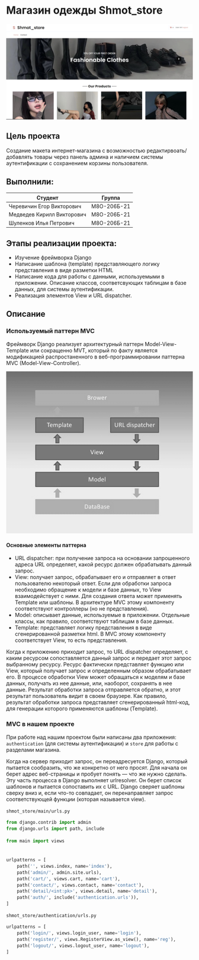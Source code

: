 Магазин одежды Shmot_store
============
![Заглавная страница сайта](https://github.com/LAshinCHE/shmot_store/blob/main/index.png)

Цель проекта
-------------
Создание макета интернет-магазина с возможностью редактирвоать/добавлять товары через панель админа и наличием системы аутентификации с сохранением корзины пользователя.

Выполнили:
-------------
| Студент                     | Группа             |
| --------------------------- |:------------------:| 
| Черевичин Егор Викторович   | М8О-206Б-21        | 
| Медведев Кирилл Викторович  |  М8О-206Б-21       | 
| Шуленков Илья Петрович      |  М8О-206Б-21       |   

Этапы реализации проекта:
-------------------------

- Изучение фреймворка Django
- Написание шаблона (template) представляющего логику представления в виде разметки HTML
- Написание кода для работы с данными, используемыми в приложении. Описание классов, соответсвующих таблицам в базе данных, для системы аутентификации.
- Реализация элементов View и URL dispatcher.

Описание
-----------

### Используемый паттерн MVC ###

Фреймворк Django реализует архитектурный паттерн Model-View-Template или сокращенно MVT, который по факту является модификацией распростаненного в веб-программировании паттерна MVC (Model-View-Controller). 

![MVC](https://github.com/LAshinCHE/shmot_store/blob/main/django_mvc.png)

#### Основные элементы паттерна ####
- URL dispatcher: при получение запроса на основании запрошенного адреса URL определяет, какой ресурс должен обрабатывать данный запрос.
- View: получает запрос, обрабатывает его и отправляет в ответ пользователю некоторый ответ. Если для обработки запроса необходимо обращение к модели и базе данных, то View взаимодействует с ними. Для создания ответа может применять Template или шаблоны. В архитектуре MVC этому компоненту соответствуют контроллеры (но не представления).
- Model: описывает данные, используемые в приложении. Отдельные классы, как правило, соответствуют таблицам в базе данных.
- Template: представляет логику представления в виде сгенерированной разметки html. В MVC этому компоненту соответствует View, то есть представления.

Когда к приложению приходит запрос, то URL dispatcher определяет, с каким ресурсом сопоставляется данный запрос и передает этот запрос выбранному ресурсу. Ресурс фактически представляет функцию или View, который получает запрос и определенным образом обрабатывает его. В процессе обработки View может обращаться к моделям и базе данных, получать из нее данные, или, наоборот, сохранять в нее данные. Результат обработки запроса отправляется обратно, и этот результат пользователь видит в своем браузере. Как правило, результат обработки запроса представляет сгенерированный html-код, для генерации которого применяются шаблоны (Template).

### MVC в нашем проекте ### 

При работе над нашим проектом были написаны два приложения: `authentication` (для системы аутентификации) и `store` для работы с разделами магазина.

Когда на сервер приходит запрос, он переадресуется Django, который пытается сообразить, что же конкретно от него просят. Для начала он берет адрес веб-страницы и пробует понять — что же нужно сделать. Эту часть процесса в Django выполняет urlresolver. Он берет список шаблонов и пытается сопоставить их с URL. Django сверяет шаблоны сверху вниз и, если что-то совпадает, он перенаправляет запрос соответствующей функции (которая называется view).

`shmot_store/main/urls.py`

```python
from django.contrib import admin
from django.urls import path, include

from main import views


urlpatterns = [
    path('', views.index, name='index'),
    path('admin/', admin.site.urls),
    path('cart/', views.cart, name='cart'),
    path('contact/', views.contact, name='contact'),
    path('detail/<int:pk>', views.detail, name='detail'),
    path('auth/', include('authentication.urls')),
]

```

`shmot_store/authentication/urls.py`
```python
urlpatterns = [
    path('login/', views.login_user, name='login'),
    path('register/', views.RegisterView.as_view(), name='reg'),
    path('logout/', views.logout_user, name='logout'),
]
```

